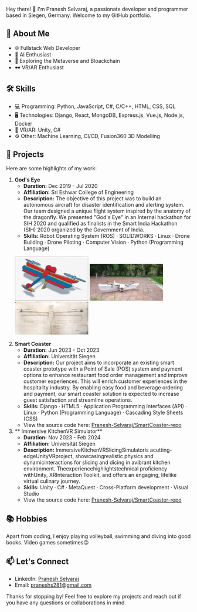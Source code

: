 Hey there! 👋 I'm Pranesh Selvaraj, a passionate developer and programmer based in Siegen, Germany. Welcome to my GitHub portfolio.

## 🚀 About Me

- 🌐 Fullstack Web Developer
- 🤖 AI Enthusiast
- 🌌 Exploring the Metaverse and Bloackchain
- 🕶️ VR/AR Enthusiast

## 🛠️ Skills

- 💻 Programming: Python, JavaScript, C#, C/C++, HTML, CSS, SQL
- 🖥️ Technologies: Django, React, MongoDB, Express.js, Vue.js, Node.js, Docker
- 📱 VR/AR: Unity, C#
- ⚙️ Other: Machine Learning, CI/CD, Fusion360 3D Modelling

## 📂 Projects

Here are some highlights of my work:

1. **God's Eye**
   - **Duration:** Dec 2019 - Jul 2020
   - **Affiliation:** Sri Eshwar College of Engineering
   - **Description:**
     The objective of this project was to build an autonomous aircraft for disaster identification and alerting system. Our team designed a unique flight system inspired by the anatomy of the dragonfly. We presented "God's Eye" in an Internal hackathon for SIH 2020 and qualified as finalists in the Smart India Hackathon (SIH) 2020 organized by the Government of India.
   - **Skills:** Robot Operating System (ROS) · SOLIDWORKS · Linux · Drone Building · Drone Piloting · Computer Vision · Python (Programming Language)
    <p float="left">
     <img src="images/Fig1.png" width="200" />
     <img src="images/Fig15.jpg" width="200" />
     <img src="images/measurements.jpg" width="200" />
   </p>
2. **Smart Coaster**
   - **Duration:** Jun 2023 - Oct 2023
   - **Affiliation:** Universität Siegen
   - **Description:**
     Our project aims to incorporate an existing smart coaster prototype with a Point of Sale (POS) system and payment options to enhance restaurant food order management and improve customer experiences. This will enrich customer experiences in the hospitality industry. By enabling easy food and beverage ordering and payment, our smart coaster solution is expected to increase guest satisfaction and streamline operations.
   - **Skills:** Django · HTML5 · Application Programming Interfaces (API) · Linux · Python (Programming Language) · Cascading Style Sheets (CSS)
   - View the source code here: [Pranesh-Selvaraj/SmartCoaster-repo](https://github.com/Pranesh-Selvaraj/SmartCoaster-repo.git)
3. ** Immersive KitchenVR Simulator**
   - **Duration:** Nov 2023 - Feb 2024
   - **Affiliation:** Universität Siegen
   - **Description:**
      ImmersiveKitchenVRSlicingSimulatoris acutting-edgeUnityVRproject, showcasingrealistic physics and dynamicinteractions for slicing and dicing in avibrant kitchen environment. Theexperiencehighlightstechnical proficiency withUnity, XRInteraction Toolkit, and offers an engaging, lifelike virtual culinary journey.
   - **Skills:**  Unity · C# · MetaQuest · Cross-Platform development · Visual Studio
   - View the source code here: [Pranesh-Selvaraj/SmartCoaster-repo](https://github.com/Pranesh-Selvaraj/SmartCoaster-repo.git)

## 📚 Hobbies

Apart from coding, I enjoy playing volleyball, swimming and diving into good books. Video games sometimes😜

## 📫 Let's Connect

- LinkedIn: [Pranesh Selvaraj](https://www.linkedin.com/in/pranesh-selvaraj/)
- Email: praneshs281@gmail.com

Thanks for stopping by! Feel free to explore my projects and reach out if you have any questions or collaborations in mind.

